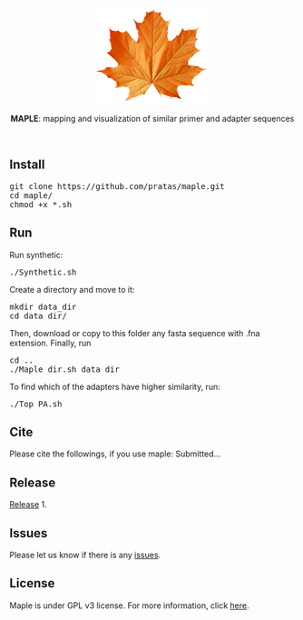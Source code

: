 <p align="center"><img src="imgs/maple.png"
alt="MAPLE" height="164" border="0" /><br><br>
<b>MAPLE</b>: mapping and visualization of similar primer and adapter sequences</p>
<br>

## Install
<pre>
git clone https://github.com/pratas/maple.git
cd maple/
chmod +x *.sh
</pre>

## Run
Run synthetic:
<pre>
./Synthetic.sh
</pre>

Create a directory and move to it:
<pre>
mkdir data_dir
cd data_dir/
</pre>
Then, download or copy to this folder any fasta sequence with .fna extension. Finally, run
<pre>
cd ..
./Maple_dir.sh data_dir
</pre>
To find which of the adapters have higher similarity, run:
<pre>
./Top_PA.sh
</pre>

## Cite
Please cite the followings, if you use maple:
Submitted...

## Release
[Release](https://github.com/pratas/maple/releases) 1.

## Issues
Please let us know if there is any
[issues](https://github.com/pratas/maple/issues).

## License
Maple is under GPL v3 license. For more information, click [here](http://www.gnu.org/licenses/gpl-3.0.html).

